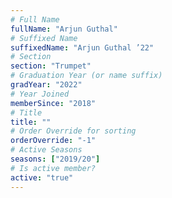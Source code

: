 ```yaml
---
# Full Name
fullName: "Arjun Guthal"
# Suffixed Name
suffixedName: "Arjun Guthal ’22"
# Section
section: "Trumpet"
# Graduation Year (or name suffix)
gradYear: "2022"
# Year Joined
memberSince: "2018"
# Title
title: ""
# Order Override for sorting
orderOverride: "-1"
# Active Seasons
seasons: ["2019/20"]
# Is active member?
active: "true"
---
```


